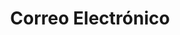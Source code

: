 ---
layout: category
taxonomy: Correo-Electronico
entries_layout: grid
title: Correo Electrónico
excerpt: "Artículos relativos al servidor Apache y cómo poder sacarle el máximo partido a sus configuraciones para tener un servidor web optimizado"
image:
  path: /images/covers/correo-electronico.webp
  thumbnail: /images/covers/correo-electronico.webp
  caption: Fotografía de [rawpixel-com](https://www.freepik.es/autor/rawpixel-com)
search: false
---